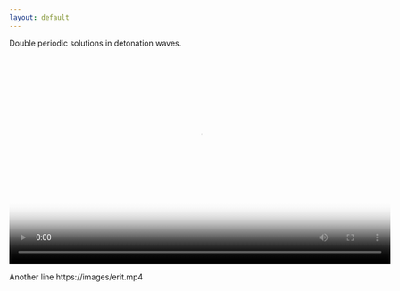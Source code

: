 ```yaml
---
layout: default
---
```

Double periodic solutions in detonation waves.
<script src="http://vjs.zencdn.net/4.0/video.js"></script>

<video id="pelican-installation" class="video-js vjs-default-skin" controls
preload="auto" width="683" height="374" poster="/images/logo.png"
data-setup="{}">
<source src="/images/erit.mp4" type='video/mp4'>
</video>

Another line
https://images/erit.mp4
